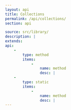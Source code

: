 ```yaml
---
layout: api
title: Collections
permalink: /api/collections/
section: api

source: src/library/
description: |
extends:
api:
    -
        type: method
        items:
            -
                name: method
                desc: |
    -
        type: static
        items:
            -
                name: method
                desc: |
---
```

